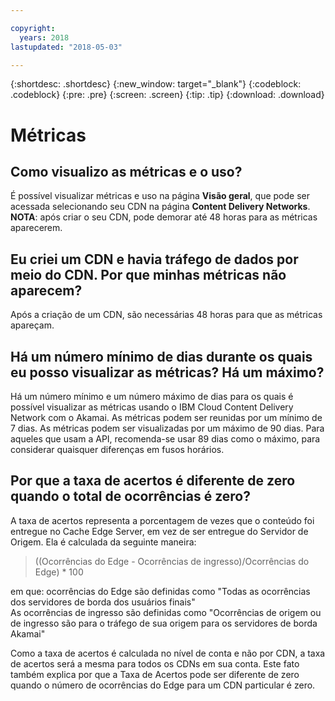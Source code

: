 ```yaml
---

copyright:
  years: 2018
lastupdated: "2018-05-03"

---
```


{:shortdesc: .shortdesc}
{:new_window: target="_blank"}
{:codeblock: .codeblock}
{:pre: .pre}
{:screen: .screen}
{:tip: .tip}
{:download: .download}

# Métricas

## Como visualizo as métricas e o uso?

É possível visualizar métricas e uso na página **Visão geral**, que pode ser acessada selecionando seu CDN na página **Content Delivery Networks**. **NOTA**: após criar o seu CDN, pode demorar até 48 horas para as métricas aparecerem.

## Eu criei um CDN e havia tráfego de dados por meio do CDN. Por que minhas métricas não aparecem?

Após a criação de um CDN, são necessárias 48 horas para que as métricas apareçam.


## Há um número mínimo de dias durante os quais eu posso visualizar as métricas? Há um máximo?

Há um número mínimo e um número máximo de dias para os quais é possível visualizar as métricas usando o IBM Cloud Content
Delivery Network com o Akamai. As métricas podem ser reunidas por um mínimo de 7 dias. As métricas podem ser visualizadas por um máximo de 90 dias. Para aqueles que usam a API, recomenda-se usar 89 dias como o máximo, para considerar quaisquer diferenças em fusos horários.

## Por que a taxa de acertos é diferente de zero quando o total de ocorrências é zero?
A taxa de acertos representa a porcentagem de vezes que o conteúdo foi entregue no Cache Edge Server, em vez de ser entregue do Servidor de Origem. Ela é calculada da seguinte maneira:

> ((Ocorrências do Edge - Ocorrências de ingresso)/Ocorrências do Edge) * 100

em que: ocorrências do Edge são definidas como "Todas as ocorrências dos servidores de borda dos usuários
finais"  
As ocorrências de ingresso são definidas como "Ocorrências de origem ou de ingresso são para o tráfego de sua
origem para os servidores de borda Akamai"

Como a taxa de acertos é calculada no nível de conta e não por CDN, a taxa de acertos será a mesma para todos os CDNs em sua
conta. Este fato também explica por que a Taxa de Acertos pode ser diferente de zero quando o número de ocorrências do Edge para um CDN particular é zero.


